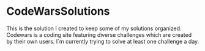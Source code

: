 # CodeWarsSolutions

This is the solution I created to keep some of my solutions organized. Codewars is a coding site featuring diverse challenges which are created by their own users.
I´m currently trying to solve at least one challenge a day.
